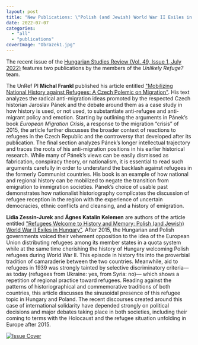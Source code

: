 ```yaml
---
layout: post
title: "New Publications: \"Polish (and Jewish) World War II Exiles in Hungary\" and \"A Czech Polemic on Migration\""
date: 2022-07-07
categories: 
  - "all"
  - "publications"
coverImage: "Obrazek1.jpg"
---
```


The recent issue of the [Hungarian Studies Review (Vol. 49, Issue 1, July 2022)](https://scholarlypublishingcollective.org/psup/hungarian-studies/issue/49/1) features two publications by the members of the _Unlikely Refuge?_ team.

The UnRef PI **Michal Frankl** published his article entitled ["Mobilizing National History against Refugees: A Czech Polemic on Migration"](https://scholarlypublishingcollective.org/psup/hungarian-studies/article-abstract/49/1/11/314217/Mobilizing-National-History-against-Refugees-A?redirectedFrom=fulltext). His text analyzes the radical anti-migration ideas promoted by the respected Czech historian Jaroslav Pánek and the debate around them as a case study in how history is used, or not used, to substantiate anti-refugee and anti-migrant policy and emotion. Starting by outlining the arguments in Pánek’s book _European Migration Crisis_, a response to the migration “crisis” of 2015, the article further discusses the broader context of reactions to refugees in the Czech Republic and the controversy that developed after its publication. The final section analyzes Pánek’s longer intellectual trajectory and traces the roots of his anti-migration positions in his earlier historical research. While many of Pánek’s views can be easily dismissed as fabrication, conspiracy theory, or nationalism, it is essential to read such arguments carefully in order to understand the backlash against refugees in the formerly Communist countries. His book is an example of how national and regional history can be mobilized to negate the transition from emigration to immigration societies. Pánek’s choice of usable past demonstrates how nationalist historiography complicates the discussion of refugee reception in the region with the experience of uncertain democracies, ethnic conflicts and cleansing, and a history of emigration.

**Lidia Zessin-Jurek** and **Ágnes Katalin Kelemen** are authors of the article entitled ["Refugees Welcome to History and Memory: Polish (and Jewish) World War II Exiles in Hungary"](https://scholarlypublishingcollective.org/psup/hungarian-studies/article-abstract/49/1/62/314208/Refugees-Welcome-to-History-and-Memory-Polish-and). After 2015, the Hungarian and Polish governments voiced their vehement opposition to the idea of the European Union distributing refugees among its member states in a quota system while at the same time cherishing the history of Hungary welcoming Polish refugees during World War II. This episode in history fits into the proverbial tradition of camaraderie between the two countries. Meanwhile, aid to refugees in 1939 was strongly tainted by selective discriminatory criteria—as today (refugees from Ukraine: yes, from Syria: no)— which shows a repetition of regional practice toward refugees. Reading against the patterns of historiographical and commemorative traditions of both countries, this article discusses the sinusoidal presence of this refugee topic in Hungary and Poland. The recent discourses created around this case of international solidarity have depended strongly on political decisions and major debates taking place in both societies, including their coming to terms with the Holocaust and the refugee situation unfolding in Europe after 2015.

[![Issue Cover](../../../../assets/images/m_coverimage.jpeg)](https://scholarlypublishingcollective.org/psup/hungarian-studies/issue/49/1)
